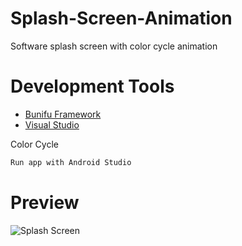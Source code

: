 # Splash-Screen-Animation
Software splash screen with color cycle animation

# Development Tools
* [Bunifu Framework](https://bunifuframework.com/)
* [Visual Studio](https://visualstudio.microsoft.com/)

Color Cycle
```sh
Run app with Android Studio
```
# Preview
![Splash Screen](https://user-images.githubusercontent.com/68661362/88498302-beb51480-cf90-11ea-8b7b-037da9a0b5a6.gif)
